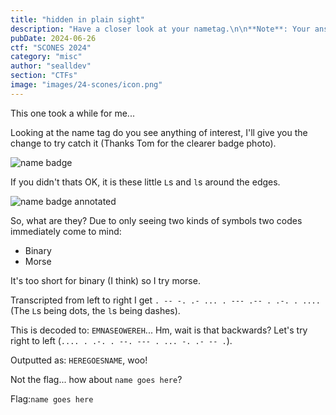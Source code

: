 ```yaml
---
title: "hidden in plain sight"
description: "Have a closer look at your nametag.\n\n**Note**: Your answer should be a set of lowercase words separated by spaces, you do not need to wrap your answer with `SCONES{}`. For example, if you think the set of words is `correct horse battery staple`, then supply `correct horse battery staple` as the flag."
pubDate: 2024-06-26
ctf: "SCONES 2024"
category: "misc"
author: "sealldev"
section: "CTFs"
image: "images/24-scones/icon.png"
---
```


This one took a while for me...

Looking at the name tag do you see anything of interest, I'll give you the change to try catch it (Thanks Tom for the clearer badge photo).

![name badge](images/24-scones/namebadge.png)

If you didn't thats OK, it is these little `L`s and `l`s around the edges.

![name badge annotated](images/24-scones/namebadgeannotated.png)

So, what are they? Due to only seeing two kinds of symbols two codes immediately come to mind:
- Binary
- Morse

It's too short for binary (I think) so I try morse.

Transcripted from left to right I get `. -- -. .- ... . --- .-- . .-. . ....` (The `L`s being dots, the `l`s being dashes).

This is decoded to: `EMNASEOWEREH`... Hm, wait is that backwards? Let's try right to left (`.... . .-. . --. --- . ... -. .- -- .`).

Outputted as: `HEREGOESNAME`, woo!

Not the flag... how about `name goes here`?

Flag:`name goes here`
